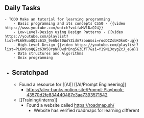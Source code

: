 ## Daily Tasks
	- TODO Make an tutorial for learning programming
		- Basic programming and its concepts CS50 - {{video https://www.youtube.com/watch?v=LfaMVlDaQ24}}
		- Low-Level-Design using Design Patterns - {{video https://youtube.com/playlist?list=PL6W8uoQQ2c61X_9e6Net0WdYZidm7zooW&si=rooDCZsbKOknO-ug}}
		- High-Level-Design {{video https://youtube.com/playlist?list=PL6W8uoQQ2c63W58rpNFDwdrBnq5G3EfT7&si=Y19NL3oygZcJ_eGa}}
		- Data structures and Algorithms
		- Unix programming
- ## Scratchpad
	- Found a resource for [[AI]] [[AI/Prompt Engineering]]
		- https://alex-banks.notion.site/Prompt-Playbook-43570d2fe834440487c3aa7393571542
	- [[Training/Interns]]
		- Found a website called https://roadmap.sh/
			- Website has verified roadmaps for learning different
